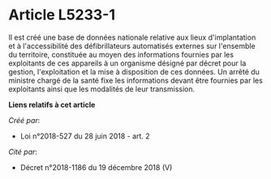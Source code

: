 # Article L5233-1

Il est créé une base de données nationale relative aux lieux d'implantation et à l'accessibilité des défibrillateurs
automatisés externes sur l'ensemble du territoire, constituée au moyen des informations fournies par les exploitants de ces
appareils à un organisme désigné par décret pour la gestion, l'exploitation et la mise à disposition de ces données. Un
arrêté du ministre chargé de la santé fixe les informations devant être fournies par les exploitants ainsi que les modalités
de leur transmission.

**Liens relatifs à cet article**

_Créé par_:

  - Loi n°2018-527 du 28 juin 2018 - art. 2

_Cité par_:

  - Décret n°2018-1186 du 19 décembre 2018 (V)
